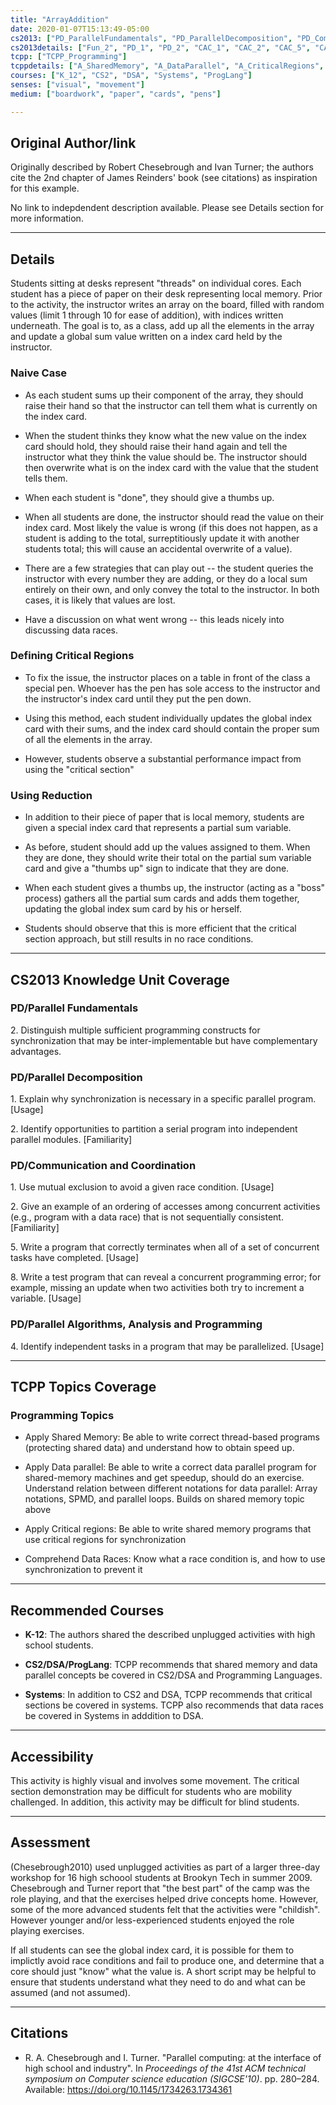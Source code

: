 ```yaml
---
title: "ArrayAddition"
date: 2020-01-07T15:13:49-05:00
cs2013: ["PD_ParallelFundamentals", "PD_ParallelDecomposition", "PD_CommunicationAndCoordination", "PD_ParallelAlgorithms"]
cs2013details: ["Fun_2", "PD_1", "PD_2", "CAC_1", "CAC_2", "CAC_5", "CAC_8", "Algo_4"]
tcpp: ["TCPP_Programming"]
tcppdetails: ["A_SharedMemory", "A_DataParallel", "A_CriticalRegions", "C_DataRaces"]
courses: ["K_12", "CS2", "DSA", "Systems", "ProgLang"]
senses: ["visual", "movement"]
medium: ["boardwork", "paper", "cards", "pens"]

---
```


## Original Author/link

Originally described by Robert Chesebrough and Ivan Turner; the authors cite the 2nd chapter of James Reinders' book (see citations) as inspiration for this example.

No link to indepdendent description available. Please see Details section for more information.

---

## Details

Students sitting at desks represent "threads" on individual cores. Each student has a piece of paper on their desk representing local memory. Prior to the activity, the instructor writes an array on the board, filled with random values (limit 1 through 10 for ease of addition), with indices written underneath. The goal is to, as a class, add up all the elements in the array and update a global sum value written on a index card held by the instructor.

### Naive Case

* As each student sums up their component of the array, they should raise their hand so that the instructor can tell them what is currently on the index card. 

* When the student thinks they know what the new value on the index card should hold, they should raise their hand again and tell the instructor what they think the value should be. The instructor should then overwrite what is on the index card with the value that the student tells them. 

* When each student is "done", they should give a thumbs up.

* When all students are done, the instructor should read the value on their index card. Most likely the value is wrong (if this does not happen, as a student is adding to the total, surreptitiously update it with another students total; this will cause an accidental overwrite of a value). 

* There are a few strategies that can play out -- the student queries the instructor with every number they are adding, or they do a local sum entirely on their own, and only convey the total to the instructor. In both cases, it is likely that values are lost.

* Have a discussion on what went wrong -- this leads nicely into discussing data races. 


### Defining Critical Regions

* To fix the issue, the instructor places on a table in front of the class a special pen. Whoever has the pen has sole access to the instructor and the instructor's index card until they put the pen down. 

* Using this method, each student individually updates the global index card with their sums, and the index card should contain the proper sum of all the elements in the array.

* However, students observe a substantial performance impact from using the "critical section"


### Using Reduction

* In addition to their piece of paper that is local memory, students are given a special index card that represents a partial sum variable. 

* As before, student should add up the values assigned to them. When they are done, they should write their total on the partial sum variable card and give a "thumbs up" sign to indicate that they are done.

* When each student gives a thumbs up, the instructor (acting as a "boss" process) gathers all the partial sum cards and adds them together, updating the global index sum card by his or herself. 

* Students should observe that this is more efficient that the critical section approach, but still results in no race conditions.  



---

## CS2013 Knowledge Unit Coverage

### PD/Parallel Fundamentals

2\. Distinguish multiple sufficient programming constructs for synchronization that may be inter-implementable but have complementary advantages. 


### PD/Parallel Decomposition

1\. Explain why synchronization is necessary in a specific parallel program. [Usage]

2\. Identify opportunities to partition a serial program into independent parallel modules. [Familiarity]

### PD/Communication and Coordination

1\. Use mutual exclusion to avoid a given race condition. [Usage]

2\. Give an example of an ordering of accesses among concurrent activities (e.g., program with a data race) that is not sequentially consistent. [Familiarity]

5\. Write a program that correctly terminates when all of a set of concurrent tasks have completed. [Usage]

8\. Write a test program that can reveal a concurrent programming error; for example, missing an update when two activities both try to increment a variable. [Usage]

### PD/Parallel Algorithms, Analysis and Programming

4\. Identify independent tasks in a program that may be parallelized. [Usage]


---

## TCPP Topics Coverage

### Programming Topics

* Apply Shared Memory: Be able to write correct thread-based programs (protecting shared data) and understand how to obtain speed up. 

* Apply Data parallel: Be able to write a correct data parallel program for shared-memory machines and get speedup, should do an exercise. Understand relation between different notations for data parallel: Array notations, SPMD, and parallel loops. Builds on shared memory topic above

* Apply Critical regions: Be able to write shared memory programs that use critical regions for synchronization

* Comprehend Data Races: Know what a race condition is, and how to use synchronization to prevent it

---

## Recommended Courses

* **K-12**: The authors shared the described unplugged activities with high school students. 

* **CS2/DSA/ProgLang**: TCPP recommends that shared memory and data parallel concepts be covered in CS2/DSA and Programming Languages.

* **Systems**: In addition to CS2 and DSA, TCPP recommends that critical sections be covered in systems. TCPP also recommends that data races be covered in Systems in adddition to DSA.

---

## Accessibility

This activity is highly visual and involves some movement. The critical section demonstration may be difficult for students who are mobility challenged. In addition, this activity may be difficult for blind students.


---


## Assessment 

(Chesebrough2010) used unplugged activities as part of a larger three-day workshop for 16 high schoool students at Brookyn Tech in summer 2009. Chesebrough and Turner report that "the best part" of the camp was the role playing, and that the exercises helped drive concepts home. However, some of the more advanced students felt that the activities were "childish". However younger and/or less-experienced students enjoyed the role playing exercises.

If all students can see the global index card, it is possible for them to implictly avoid race conditions and fail to produce one, and determine that a core should just "know" what the value is. A short script may be helpful to ensure that students understand what they need to do and what can be assumed (and not assumed).


---

## Citations

* R. A. Chesebrough and I. Turner. "Parallel computing: at the interface of high school and industry". In _Proceedings of the 41st ACM technical symposium on Computer science education (SIGCSE'10)_. pp. 280–284. Available: https://doi.org/10.1145/1734263.1734361
